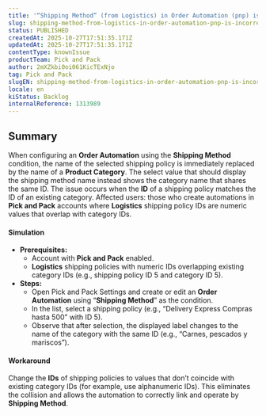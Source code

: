 ```yaml
---
title: '“Shipping Method” (from Logistics) in Order Automation (pnp) is incorrectly linked to a Product Category when both share the same ID'
slug: shipping-method-from-logistics-in-order-automation-pnp-is-incorrectly-linked-to-a-product-category-when-both-share-the-same-id
status: PUBLISHED
createdAt: 2025-10-27T17:51:35.171Z
updatedAt: 2025-10-27T17:51:35.171Z
contentType: knownIssue
productTeam: Pick and Pack
author: 2mXZkbi0oi061KicTExNjo
tag: Pick and Pack
slugEN: shipping-method-from-logistics-in-order-automation-pnp-is-incorrectly-linked-to-a-product-category-when-both-share-the-same-id
locale: en
kiStatus: Backlog
internalReference: 1313989
---
```


## Summary


When configuring an **Order Automation** using the **Shipping Method** condition, the name of the selected shipping policy is immediately replaced by the name of a **Product Category**. The select value that should display the shipping method name instead shows the category name that shares the same ID.
The issue occurs when the **ID** of a shipping policy matches the ID of an existing category.
Affected users: those who create automations in **Pick and Pack** accounts where **Logistics** shipping policy IDs are numeric values that overlap with category IDs.


#### Simulation



- **Prerequisites:**
  - Account with **Pick and Pack** enabled.
  - **Logistics** shipping policies with numeric IDs overlapping existing category IDs (e.g., shipping policy ID 5 and category ID 5).
- **Steps:**
  - Open Pick and Pack Settings and create or edit an **Order Automation** using “**Shipping Method**” as the condition.
  - In the list, select a shipping policy (e.g., “Delivery Express Compras hasta 500” with ID 5).
  - Observe that after selection, the displayed label changes to the name of the category with the same ID (e.g., “Carnes, pescados y mariscos”).


#### Workaround


Change the **IDs** of shipping policies to values that don’t coincide with existing category IDs (for example, use alphanumeric IDs).
This eliminates the collision and allows the automation to correctly link and operate by **Shipping Method**.



